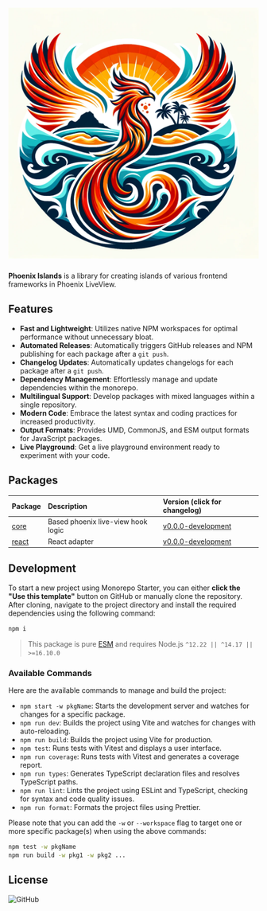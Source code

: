 <!-- Make sure you overwrite all the contents of this readme file with yours on your real project! -->

# <img src=".github/media/logo.png" alt="Logo" width="520px">

<!-- [![GitHub Workflow Status](https://img.shields.io/github/workflow/status/phoenix-islands/phoenix-islands-js/Release?style=flat-square)](https://github.com/phoenix-islands/phoenix-islands-js/actions/workflows/release.yml) -->

**Phoenix Islands** is a library for creating islands of various frontend frameworks in Phoenix LiveView.

## Features

- **Fast and Lightweight**: Utilizes native NPM workspaces for optimal performance without unnecessary bloat.
- **Automated Releases**: Automatically triggers GitHub releases and NPM publishing for each package after a `git push`.
- **Changelog Updates**: Automatically updates changelogs for each package after a `git push`.
- **Dependency Management**: Effortlessly manage and update dependencies within the monorepo.
- **Multilingual Support**: Develop packages with mixed languages within a single repository.
- **Modern Code**: Embrace the latest syntax and coding practices for increased productivity.
- **Output Formats**: Provides UMD, CommonJS, and ESM output formats for JavaScript packages.
- **Live Playground**: Get a live playground environment ready to experiment with your code.

## Packages

| Package                             | Description                          | Version (click for changelog)                           |
| :---------------------------------- | :----------------------------------- | :------------------------------------------------------ |
| [core](packages/core)               | Based phoenix live-view hook logic   | [v0.0.0-development](packages/core/changelog.md)      |
| [react](packages/react)             | React adapter                        | [v0.0.0-development](packages/react/changelog.md)       |

## Development

To start a new project using Monorepo Starter, you can either **click the "Use this template"** button on GitHub or manually clone the repository. After cloning, navigate to the project directory and install the required dependencies using the following command:

```bash
npm i
```

> This package is pure [ESM](https://gist.github.com/sindresorhus/a39789f98801d908bbc7ff3ecc99d99c) and requires Node.js `^12.22 || ^14.17 || >=16.10.0`

### Available Commands

Here are the available commands to manage and build the project:

- `npm start -w pkgName`: Starts the development server and watches for changes for a specific package.
- `npm run dev`: Builds the project using Vite and watches for changes with auto-reloading.
- `npm run build`: Builds the project using Vite for production.
- `npm test`: Runs tests with Vitest and displays a user interface.
- `npm run coverage`: Runs tests with Vitest and generates a coverage report.
- `npm run types`: Generates TypeScript declaration files and resolves TypeScript paths.
- `npm run lint`: Lints the project using ESLint and TypeScript, checking for syntax and code quality issues.
- `npm run format`: Formats the project files using Prettier.

Please note that you can add the `-w` or `--workspace` flag to target one or more specific package(s) when using the above commands:

```bash
npm test -w pkgName
npm run build -w pkg1 -w pkg2 ...
```

## License

![GitHub](https://img.shields.io/github/license/phoenix-islands/phoenix-islands-js)
